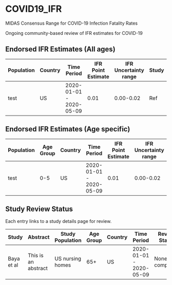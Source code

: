 # COVID19_IFR
MIDAS Consensus Range for COVID-19 Infection Fatality Rates

Ongoing community-based review of IFR estimates for COVID-19

## Endorsed IFR Estimates (All ages)
|Population | Country | Time Period | IFR Point Estimate | IFR Uncertainty range | Study |
|---|---|---|---|---|---|
|test | US | 2020-01-01 - 2020-05-09 | 0.01 | 0.00-0.02 | Ref |

## Endorsed IFR Estimates (Age specific)
|Population | Age Group| Country | Time Period | IFR Point Estimate | IFR Uncertainty range | Study |
|---|---|---|---|---|---|---|
|test |0-5 |US | 2020-01-01 - 2020-05-09 | 0.01 | 0.00-0.02 | Ref |


## Study Review Status
Each entry links to a study details page for review.

| Study | Abstract | Study Population | Age Group | Country | Time Period | Review Status |
|---|---|---|---|---|---|---|
| Baya et al | This is an abstract | US nursing homes | 65+ | US | 2020-01-01 - 2020-05-09 | None completed |



